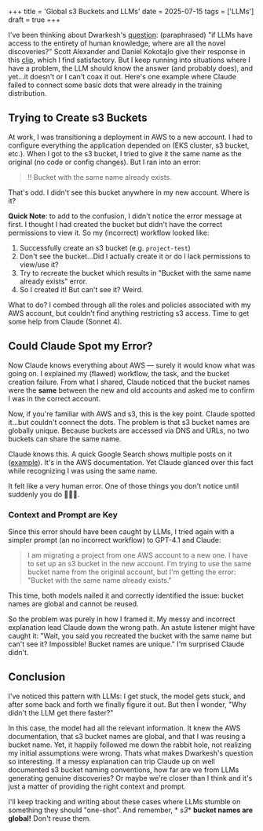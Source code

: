 +++
title = 'Global s3 Buckets and LLMs'
date = 2025-07-15
tags = ['LLMs']
draft = true
+++

I've been thinking about Dwarkesh's [question](https://x.com/dwarkesh_sp/status/1888164523984470055):
(paraphrased) "if LLMs have access to the entirety of human knowledge, where are all the novel discoveries?"
Scott Alexander and Daniel Kokotajlo give their response in this [clip](https://www.youtube.com/watch?v=J13EetQjYs4),
which I
find satisfactory. But I keep running into situations where I have a problem, the LLM should know the answer (and
probably does), and yet...it doesn't or I can't coax it out. Here's one example where Claude failed to connect some
basic dots that were already in the training distribution.

<!--more-->

## Trying to Create s3 Buckets

At work, I was transitioning a deployment in AWS to a new account. I had to configure everything the application
depended on (EKS cluster, s3 bucket, etc.). When I got to the s3 bucket, I tried to give it the same name as the
original (no code or config changes). But I ran into an error:

> ‼️ Bucket with the same name already exists.

That's odd. I didn't see this bucket anywhere in my new account. Where is it?

**Quick Note**: to add to the confusion, I didn't notice the error message at first. I thought I had created the bucket
but didn't have the correct permissions to view it. So my (incorrect) workflow looked like:

1. Successfully create an s3 bucket (e.g. `project-test`)
2. Don't see the bucket...Did I actually create it or do I lack permissions to view/use it?
3. Try to recreate the bucket which results in "Bucket with the same name already exists" error.
4. So I created it! But can't see it? Weird.

What to do? I combed through all the roles and policies associated with my AWS account, but couldn't find anything
restricting s3 access. Time to get some help from Claude (Sonnet 4).

## Could Claude Spot my Error?

Now Claude knows everything about AWS — surely it would know what was going on. I explained my (flawed) workflow, the
task, and the bucket creation failure. From what I shared, Claude noticed that the bucket names were the **same**
between the new and old accounts and asked me to confirm I was in the correct account.

Now, if you're familiar with AWS and s3, this is the key point. Claude spotted it...but couldn't connect the dots. The
problem is that s3 bucket names are globally unique. Because buckets are accessed via DNS and URLs, no two buckets can
share the same name.

Claude knows this. A quick Google Search shows multiple posts on
it ([example](https://www.reddit.com/r/aws/comments/8axd8e/how_come_s3_bucket_names_are_globally_unique/)). It's in the
AWS documentation. Yet Claude glanced over this fact while recognizing I was using the same name.

It felt like a very human error. One of those things you don't notice until suddenly you do 🤦🏼‍♂️.

### Context and Prompt are Key

Since this error should have been caught by LLMs, I tried again with a simpler prompt (an no incorrect workflow) to
GPT-4.1 and Claude:
> I am migrating a project from one AWS account to a new one. I have to set up an s3 bucket in the new account. I'm
> trying to use the same bucket name from the original account, but I'm getting the error: "Bucket with the same name
> already exists."

This time, both models nailed it and correctly identified the issue: bucket names are global and cannot be reused.

So the problem was purely in how I framed it. My messy and incorrect explanation lead Claude down the wrong path. An
astute listener might have caught it: "Wait, you said you recreated the bucket with the same name but can't see it?
Impossible! Bucket names are unique." I'm surprised Claude didn't.

## Conclusion

I've noticed this pattern with LLMs: I get stuck, the model gets stuck, and after some back and forth we finally figure
it out. But then
I wonder, "Why didn't the LLM get there faster?"

In this case, the model had all the relevant information. It knew the AWS documentation, that s3 bucket names are
global, and that I was reusing a bucket name. Yet, it happily followed me down the rabbit hole, not realizing my initial
assumptions were wrong. Thats what makes Dwarkesh's question so interesting. If a messy explanation can trip Claude up
on well documented s3 bucket naming conventions, how far are we from LLMs generating genuine discoveries? Or maybe we're
closer than I think and it's just a matter of providing the right context and prompt.

I'll keep tracking and writing about these cases where LLMs stumble on something they should "one-shot". And remember, *
*s3**
**bucket names are global!** Don't reuse them.